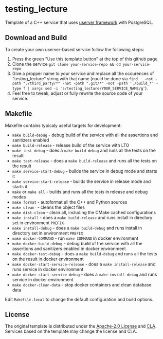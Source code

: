 # testing_lecture

Template of a C++ service that uses [userver framework](https://github.com/userver-framework/userver) with PostgreSQL.


## Download and Build

To create your own userver-based service follow the following steps:

1. Press the green "Use this template button" at the top of this github page
2. Clone the service `git clone your-service-repo && cd your-service-repo`
3. Give a propper name to your service and replace all the occurences of "testing_lecture" string with that name
   (could be done via `find . -not -path "./third_party/*" -not -path ".git/*" -not -path './build_*' -type f | xargs sed -i 's/testing_lecture/YOUR_SERVICE_NAME/g'`).
4. Feel free to tweak, adjust or fully rewrite the source code of your service.


## Makefile

Makefile contains typicaly useful targets for development:

* `make build-debug` - debug build of the service with all the assertions and sanitizers enabled
* `make build-release` - release build of the service with LTO
* `make test-debug` - does a `make build-debug` and runs all the tests on the result
* `make test-release` - does a `make build-release` and runs all the tests on the result
* `make service-start-debug` - builds the service in debug mode and starts it
* `make service-start-release` - builds the service in release mode and starts it
* `make` or `make all` - builds and runs all the tests in release and debug modes
* `make format` - autoformat all the C++ and Python sources
* `make clean-` - cleans the object files
* `make dist-clean` - clean all, including the CMake cached configurations
* `make install` - does a `make build-release` and runs install in directory set in environment `PREFIX`
* `make install-debug` - does a `make build-debug` and runs install in directory set in environment `PREFIX`
* `make docker-COMMAND` - run `make COMMAND` in docker environment
* `make docker-build-debug` - debug build of the service with all the assertions and sanitizers enabled in docker environment
* `make docker-test-debug` - does a `make build-debug` and runs all the tests on the result in docker environment
* `make docker-start-service-release` - does a `make install-release` and runs service in docker environment
* `make docker-start-service-debug` - does a `make install-debug` and runs service in docker environment
* `make docker-clean-data` - stop docker containers and clean database data

Edit `Makefile.local` to change the default configuration and build options.


## License

The original template is distributed under the [Apache-2.0 License](https://github.com/userver-framework/userver/blob/develop/LICENSE)
and [CLA](https://github.com/userver-framework/userver/blob/develop/CONTRIBUTING.md). Services based on the template may change
the license and CLA.
